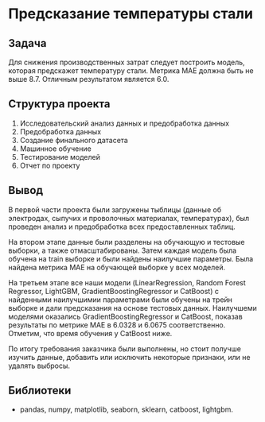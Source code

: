 # Предсказание температуры стали

## Задача
Для снижения производственных затрат следует построить модель, которая предскажет температуру стали. Метрика MAE должна быть не выше 8.7. Отличным результатом является 6.0.

## Структура проекта
1. Исследовательский анализ данных и предобработка данных
2. Предобработка данных
3. Cоздание финального датасета
4. Машинное обучение
5. Тестирование моделей
6. Отчет по проекту

## Вывод
В первой части проекта были загружены тыблицы (данные об электродах, сыпучих и проволочных материалах, температурах), был проведен анализ и предобработка всех предоставленных таблиц. 

На втором этапе данные были разделены на обучающую и тестовые выборки, а также отмасштабированы. Затем каждая модель была обучена на train выборке и были найдены наилучшие параметры. Была найдена метрика MAE на обучающей выборке у всех моделей.

На третьем этапе все наши модели (LinearRegression, Random Forest Regressor, LightGBM, GradientBoostingRegressor и CatBoost) с найденными наилучшимии параметрами были обучены на трейн выборке и дали предсказания на основе тестовых данных. Наилучшеми моделями оказались GradientBoostingRegressor и CatBoost, показав результаты по метрике MAE в 6.0328 и 6.0675 соответственно. Отметим, что время обучения у CatBoost ниже.

По итогу требования заказчика были выполнены, но стоит получше изучить данные, добавить или исключить некоторые признаки, или не удалять выбросы.

## Библиотеки
- pandas, numpy, matplotlib, seaborn, sklearn, catboost, lightgbm.
